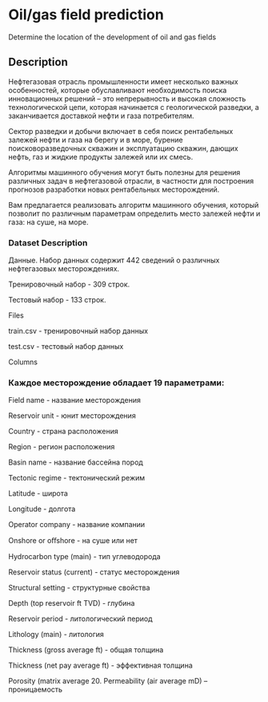 # Oil/gas field prediction
Determine the location of the development of oil and gas fields

## Description

Нефтегазовая отрасль промышленности имеет несколько важных особенностей, которые обуславливают необходимость поиска инновационных решений – это непрерывность и высокая сложность технологической цепи, которая начинается с геологической разведки, а заканчивается доставкой нефти и газа потребителям.

Сектор разведки и добычи включает в себя поиск рентабельных залежей нефти и газа на берегу и в море, бурение поисковоразведочных скважин и эксплуатацию скважин, дающих нефть, газ и жидкие продукты залежей или их смесь.

Алгоритмы машинного обучения могут быть полезны для решения различных задач в нефтегазовой отрасли, в частности для построения прогнозов разработки новых рентабельных месторождений.

Вам предлагается реализовать алгоритм машинного обучения, который позволит по различным параметрам определить место залежей нефти и газа: на суше, на море.

### Dataset Description
Данные.
Набор данных содержит 442 сведений о различных нефтегазовых месторождениях.

Тренировочный набор - 309 строк.

Тестовый набор - 133 строк.

Files


train.csv - тренировочный набор данных

test.csv - тестовый набор данных

Columns


### Каждое месторождение обладает 19 параметрами:

Field name - название месторождения

Reservoir unit - юнит месторождения

Country - страна расположения

Region - регион расположения

Basin name - название бассейна пород

Tectonic regime - тектонический режим

Latitude - широта

Longitude - долгота

Operator company - название компании

Onshore or oﬀshore - на суше или нет

Hydrocarbon type (main) - тип углеводорода

Reservoir status (current) - статус месторождения

Structural setting - структурные свойства

Depth (top reservoir ft TVD) - глубина

Reservoir period - литологический период

Lithology (main) - литология

Thickness (gross average ft) - общая толщина

Thickness (net pay average ft) - эффективная толщина

Porosity (matrix average 20. Permeability (air average mD) – проницаемость

